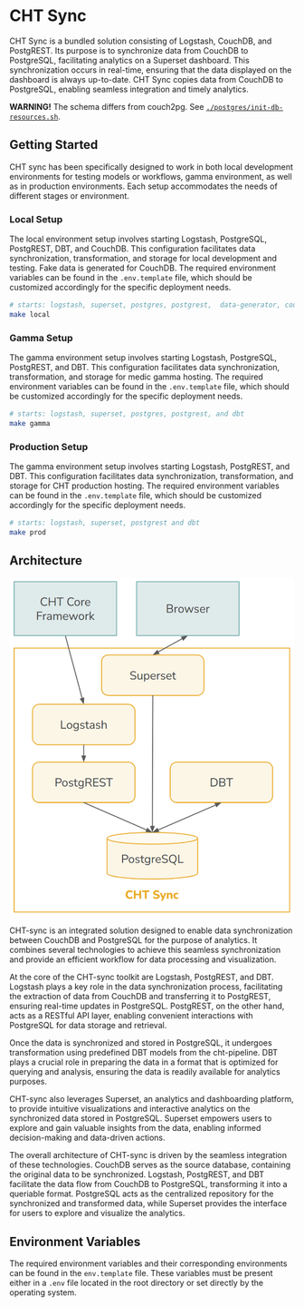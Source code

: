 # CHT Sync

CHT Sync is a bundled solution consisting of Logstash, CouchDB, and PostgREST. Its purpose is to synchronize data from CouchDB to PostgreSQL, facilitating analytics on a Superset dashboard. This synchronization occurs in real-time, ensuring that the data displayed on the dashboard is always up-to-date. CHT Sync copies data from CouchDB to PostgreSQL, enabling seamless integration and timely analytics.

**WARNING!** The schema differs from couch2pg. See [`./postgres/init-db-resources.sh`](./postgres/init-db-resources.sh). 


## Getting Started

CHT sync has been specifically designed to work in both local development environments for testing models or workflows, gamma environment, as well as in production environments. Each setup accommodates the needs of different stages or environment.


### Local Setup

The local environment setup involves starting Logstash, PostgreSQL, PostgREST, DBT, and CouchDB. This configuration facilitates data synchronization, transformation, and storage for local development and testing. Fake data is generated for CouchDB. The required environment variables can be found in the `.env.template` file, which should be customized accordingly for the specific deployment needs.

```sh
# starts: logstash, superset, postgres, postgrest,  data-generator, couchdb and dbt
make local
```

### Gamma Setup

The gamma environment setup involves starting Logstash, PostgreSQL, PostgREST, and DBT. This configuration facilitates data synchronization, transformation, and storage for medic gamma hosting. The required environment variables can be found in the `.env.template` file, which should be customized accordingly for the specific deployment needs.

```sh
# starts: logstash, superset, postgres, postgrest, and dbt
make gamma
```

### Production Setup

The gamma environment setup involves starting Logstash, PostgREST, and DBT. This configuration facilitates data synchronization, transformation, and storage for CHT production hosting. The required environment variables can be found in the `.env.template` file, which should be customized accordingly for the specific deployment needs.

```sh
# starts: logstash, superset, postgrest and dbt
make prod
```


## Architecture

![Architecture Diagram](./architecture.png)

CHT-sync is an integrated solution designed to enable data synchronization between CouchDB and PostgreSQL for the purpose of analytics. It combines several technologies to achieve this seamless synchronization and provide an efficient workflow for data processing and visualization.

At the core of the CHT-sync toolkit are Logstash, PostgREST, and DBT. Logstash plays a key role in the data synchronization process, facilitating the extraction of data from CouchDB and transferring it to PostgREST, ensuring real-time updates in PostgreSQL. PostgREST, on the other hand, acts as a RESTful API layer, enabling convenient interactions with PostgreSQL for data storage and retrieval.

Once the data is synchronized and stored in PostgreSQL, it undergoes transformation using predefined DBT models from the cht-pipeline. DBT plays a crucial role in preparing the data in a format that is optimized for querying and analysis, ensuring the data is readily available for analytics purposes.

CHT-sync also leverages Superset, an analytics and dashboarding platform, to provide intuitive visualizations and interactive analytics on the synchronized data stored in PostgreSQL. Superset empowers users to explore and gain valuable insights from the data, enabling informed decision-making and data-driven actions.

The overall architecture of CHT-sync is driven by the seamless integration of these technologies. CouchDB serves as the source database, containing the original data to be synchronized. Logstash, PostgREST, and DBT facilitate the data flow from CouchDB to PostgreSQL, transforming it into a queriable format. PostgreSQL acts as the centralized repository for the synchronized and transformed data, while Superset provides the interface for users to explore and visualize the analytics.


## Environment Variables

The required environment variables and their corresponding environments can be found in the `env.template` file. These variables must be present either in a `.env` file located in the root directory or set directly by the operating system.
